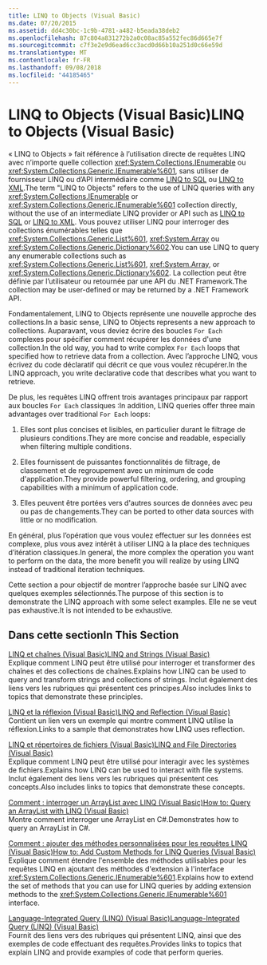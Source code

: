 ```yaml
---
title: LINQ to Objects (Visual Basic)
ms.date: 07/20/2015
ms.assetid: dd4c30bc-1c9b-4781-a482-b5eada38deb2
ms.openlocfilehash: 87c804a831272b2a0c08ac85a552fec86d665e7f
ms.sourcegitcommit: c7f3e2e9d6ead6cc3acd0d66b10a251d0c66e59d
ms.translationtype: MT
ms.contentlocale: fr-FR
ms.lasthandoff: 09/08/2018
ms.locfileid: "44185465"
---
```

# <a name="linq-to-objects-visual-basic"></a><span data-ttu-id="07d75-102">LINQ to Objects (Visual Basic)</span><span class="sxs-lookup"><span data-stu-id="07d75-102">LINQ to Objects (Visual Basic)</span></span>
<span data-ttu-id="07d75-103">« LINQ to Objects » fait référence à l’utilisation directe de requêtes LINQ avec n’importe quelle collection <xref:System.Collections.IEnumerable> ou <xref:System.Collections.Generic.IEnumerable%601>, sans utiliser de fournisseur LINQ ou d’API intermédiaire comme [LINQ to SQL](../../../../framework/data/adonet/sql/linq/index.md) ou [LINQ to XML](../../../../visual-basic/programming-guide/concepts/linq/linq-to-xml.md).</span><span class="sxs-lookup"><span data-stu-id="07d75-103">The term "LINQ to Objects" refers to the use of LINQ queries with any <xref:System.Collections.IEnumerable> or <xref:System.Collections.Generic.IEnumerable%601> collection directly, without the use of an intermediate LINQ provider or API such as [LINQ to SQL](../../../../framework/data/adonet/sql/linq/index.md) or [LINQ to XML](../../../../visual-basic/programming-guide/concepts/linq/linq-to-xml.md).</span></span> <span data-ttu-id="07d75-104">Vous pouvez utiliser LINQ pour interroger des collections énumérables telles que <xref:System.Collections.Generic.List%601>, <xref:System.Array> ou <xref:System.Collections.Generic.Dictionary%602>.</span><span class="sxs-lookup"><span data-stu-id="07d75-104">You can use LINQ to query any enumerable collections such as <xref:System.Collections.Generic.List%601>, <xref:System.Array>, or <xref:System.Collections.Generic.Dictionary%602>.</span></span> <span data-ttu-id="07d75-105">La collection peut être définie par l’utilisateur ou retournée par une API du .NET Framework.</span><span class="sxs-lookup"><span data-stu-id="07d75-105">The collection may be user-defined or may be returned by a .NET Framework API.</span></span>  
  
 <span data-ttu-id="07d75-106">Fondamentalement, LINQ to Objects représente une nouvelle approche des collections.</span><span class="sxs-lookup"><span data-stu-id="07d75-106">In a basic sense, LINQ to Objects represents a new approach to collections.</span></span> <span data-ttu-id="07d75-107">Auparavant, vous deviez écrire des boucles `For Each` complexes pour spécifier comment récupérer les données d'une collection.</span><span class="sxs-lookup"><span data-stu-id="07d75-107">In the old way, you had to write complex `For Each` loops that specified how to retrieve data from a collection.</span></span> <span data-ttu-id="07d75-108">Avec l’approche LINQ, vous écrivez du code déclaratif qui décrit ce que vous voulez récupérer.</span><span class="sxs-lookup"><span data-stu-id="07d75-108">In the LINQ approach, you write declarative code that describes what you want to retrieve.</span></span>  
  
 <span data-ttu-id="07d75-109">De plus, les requêtes LINQ offrent trois avantages principaux par rapport aux boucles `For Each` classiques :</span><span class="sxs-lookup"><span data-stu-id="07d75-109">In addition, LINQ queries offer three main advantages over traditional `For Each` loops:</span></span>  
  
1.  <span data-ttu-id="07d75-110">Elles sont plus concises et lisibles, en particulier durant le filtrage de plusieurs conditions.</span><span class="sxs-lookup"><span data-stu-id="07d75-110">They are more concise and readable, especially when filtering multiple conditions.</span></span>  
  
2.  <span data-ttu-id="07d75-111">Elles fournissent de puissantes fonctionnalités de filtrage, de classement et de regroupement avec un minimum de code d'application.</span><span class="sxs-lookup"><span data-stu-id="07d75-111">They provide powerful filtering, ordering, and grouping capabilities with a minimum of application code.</span></span>  
  
3.  <span data-ttu-id="07d75-112">Elles peuvent être portées vers d'autres sources de données avec peu ou pas de changements.</span><span class="sxs-lookup"><span data-stu-id="07d75-112">They can be ported to other data sources with little or no modification.</span></span>  
  
 <span data-ttu-id="07d75-113">En général, plus l’opération que vous voulez effectuer sur les données est complexe, plus vous avez intérêt à utiliser LINQ à la place des techniques d’itération classiques.</span><span class="sxs-lookup"><span data-stu-id="07d75-113">In general, the more complex the operation you want to perform on the data, the more benefit you will realize by using LINQ instead of traditional iteration techniques.</span></span>  
  
 <span data-ttu-id="07d75-114">Cette section a pour objectif de montrer l’approche basée sur LINQ avec quelques exemples sélectionnés.</span><span class="sxs-lookup"><span data-stu-id="07d75-114">The purpose of this section is to demonstrate the LINQ approach with some select examples.</span></span> <span data-ttu-id="07d75-115">Elle ne se veut pas exhaustive.</span><span class="sxs-lookup"><span data-stu-id="07d75-115">It is not intended to be exhaustive.</span></span>  
  
## <a name="in-this-section"></a><span data-ttu-id="07d75-116">Dans cette section</span><span class="sxs-lookup"><span data-stu-id="07d75-116">In This Section</span></span>  
 [<span data-ttu-id="07d75-117">LINQ et chaînes (Visual Basic)</span><span class="sxs-lookup"><span data-stu-id="07d75-117">LINQ and Strings (Visual Basic)</span></span>](../../../../visual-basic/programming-guide/concepts/linq/linq-and-strings.md)  
 <span data-ttu-id="07d75-118">Explique comment LINQ peut être utilisé pour interroger et transformer des chaînes et des collections de chaînes.</span><span class="sxs-lookup"><span data-stu-id="07d75-118">Explains how LINQ can be used to query and transform strings and collections of strings.</span></span> <span data-ttu-id="07d75-119">Inclut également des liens vers les rubriques qui présentent ces principes.</span><span class="sxs-lookup"><span data-stu-id="07d75-119">Also includes links to topics that demonstrate these principles.</span></span>  
  
 [<span data-ttu-id="07d75-120">LINQ et la réflexion (Visual Basic)</span><span class="sxs-lookup"><span data-stu-id="07d75-120">LINQ and Reflection (Visual Basic)</span></span>](../../../../visual-basic/programming-guide/concepts/linq/linq-and-reflection.md)  
 <span data-ttu-id="07d75-121">Contient un lien vers un exemple qui montre comment LINQ utilise la réflexion.</span><span class="sxs-lookup"><span data-stu-id="07d75-121">Links to a sample that demonstrates how LINQ uses reflection.</span></span>  
  
 [<span data-ttu-id="07d75-122">LINQ et répertoires de fichiers (Visual Basic)</span><span class="sxs-lookup"><span data-stu-id="07d75-122">LINQ and File Directories (Visual Basic)</span></span>](../../../../visual-basic/programming-guide/concepts/linq/linq-and-file-directories.md)  
 <span data-ttu-id="07d75-123">Explique comment LINQ peut être utilisé pour interagir avec les systèmes de fichiers.</span><span class="sxs-lookup"><span data-stu-id="07d75-123">Explains how LINQ can be used to interact with file systems.</span></span> <span data-ttu-id="07d75-124">Inclut également des liens vers les rubriques qui présentent ces concepts.</span><span class="sxs-lookup"><span data-stu-id="07d75-124">Also includes links to topics that demonstrate these concepts.</span></span>  
  
 [<span data-ttu-id="07d75-125">Comment : interroger un ArrayList avec LINQ (Visual Basic)</span><span class="sxs-lookup"><span data-stu-id="07d75-125">How to: Query an ArrayList with LINQ (Visual Basic)</span></span>](../../../../visual-basic/programming-guide/concepts/linq/how-to-query-an-arraylist-with-linq.md)  
 <span data-ttu-id="07d75-126">Montre comment interroger une ArrayList en C#.</span><span class="sxs-lookup"><span data-stu-id="07d75-126">Demonstrates how to query an ArrayList in C#.</span></span>  
  
 [<span data-ttu-id="07d75-127">Comment : ajouter des méthodes personnalisées pour les requêtes LINQ (Visual Basic)</span><span class="sxs-lookup"><span data-stu-id="07d75-127">How to: Add Custom Methods for LINQ Queries (Visual Basic)</span></span>](../../../../visual-basic/programming-guide/concepts/linq/how-to-add-custom-methods-for-linq-queries.md)  
 <span data-ttu-id="07d75-128">Explique comment étendre l'ensemble des méthodes utilisables pour les requêtes LINQ en ajoutant des méthodes d'extension à l'interface <xref:System.Collections.Generic.IEnumerable%601>.</span><span class="sxs-lookup"><span data-stu-id="07d75-128">Explains how to extend the set of methods that you can use for LINQ queries by adding extension methods to the <xref:System.Collections.Generic.IEnumerable%601> interface.</span></span>  
  
 [<span data-ttu-id="07d75-129">Language-Integrated Query (LINQ) (Visual Basic)</span><span class="sxs-lookup"><span data-stu-id="07d75-129">Language-Integrated Query (LINQ) (Visual Basic)</span></span>](../../../../visual-basic/programming-guide/concepts/linq/index.md)  
 <span data-ttu-id="07d75-130">Fournit des liens vers des rubriques qui présentent LINQ, ainsi que des exemples de code effectuant des requêtes.</span><span class="sxs-lookup"><span data-stu-id="07d75-130">Provides links to topics that explain LINQ and provide examples of code that perform queries.</span></span>
